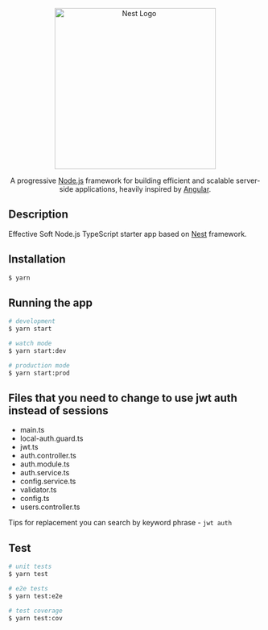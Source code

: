 <p align="center">
  <a href="http://nestjs.com/" target="blank"><img src="https://nestjs.com/img/logo_text.svg" width="320" alt="Nest Logo" /></a>
</p>

<p align="center">A progressive <a href="http://nodejs.org" target="blank">Node.js</a> framework for building efficient and scalable server-side applications, heavily inspired by <a href="https://angular.io" target="blank">Angular</a>.</p>

## Description

Effective Soft Node.js TypeScript starter app based on [Nest](https://github.com/nestjs/nest) framework.

## Installation

```bash
$ yarn
```

## Running the app

```bash
# development
$ yarn start

# watch mode
$ yarn start:dev

# production mode
$ yarn start:prod
```

## Files that you need to change to use jwt auth instead of sessions

- main.ts
- local-auth.guard.ts
- jwt.ts
- auth.controller.ts
- auth.module.ts
- auth.service.ts
- config.service.ts
- validator.ts
- config.ts
- users.controller.ts

Tips for replacement you can search by keyword phrase - `jwt auth`

## Test

```bash
# unit tests
$ yarn test

# e2e tests
$ yarn test:e2e

# test coverage
$ yarn test:cov
```
